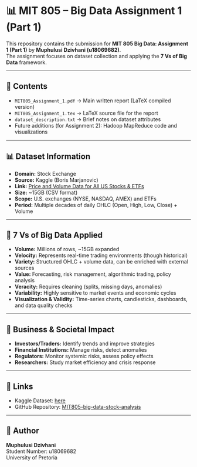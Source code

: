 # 📊 MIT 805 – Big Data Assignment 1 (Part 1)

This repository contains the submission for **MIT 805 Big Data: Assignment 1 (Part 1)** by **Muphulusi Dzivhani (u18069682)**.  
The assignment focuses on dataset collection and applying the **7 Vs of Big Data** framework.

---

## 📁 Contents
- `MIT805_Assignment_1.pdf` → Main written report (LaTeX compiled version)  
- `MIT805_Assignment_1.tex` → LaTeX source file for the report  
- `dataset_description.txt` → Brief notes on dataset attributes  
- Future additions (for Assignment 2): Hadoop MapReduce code and visualizations  

---

## 📊 Dataset Information
- **Domain:** Stock Exchange  
- **Source:** Kaggle (Boris Marjanovic)  
- **Link:** [Price and Volume Data for All US Stocks & ETFs](https://www.kaggle.com/datasets/borismarjanovic/price-volume-data-for-all-us-stocks-etfs)  
- **Size:** ~15GB (CSV format)  
- **Scope:** U.S. exchanges (NYSE, NASDAQ, AMEX) and ETFs  
- **Period:** Multiple decades of daily OHLC (Open, High, Low, Close) + Volume  

---

## 🔎 7 Vs of Big Data Applied
- **Volume:** Millions of rows, ~15GB expanded  
- **Velocity:** Represents real-time trading environments (though historical)  
- **Variety:** Structured OHLC + volume data, can be enriched with external sources  
- **Value:** Forecasting, risk management, algorithmic trading, policy analysis  
- **Veracity:** Requires cleaning (splits, missing days, anomalies)  
- **Variability:** Highly sensitive to market events and economic cycles  
- **Visualization & Validity:** Time-series charts, candlesticks, dashboards, and data quality checks  

---

## 🎯 Business & Societal Impact
- **Investors/Traders:** Identify trends and improve strategies  
- **Financial Institutions:** Manage risks, detect anomalies  
- **Regulators:** Monitor systemic risks, assess policy effects  
- **Researchers:** Study market efficiency and crisis response  

---

## 🔗 Links
- Kaggle Dataset: [here](https://www.kaggle.com/datasets/borismarjanovic/price-volume-data-for-all-us-stocks-etfs)  
- GitHub Repository: [MIT805-big-data-stock-analysis](https://github.com/18069682/MIT805-big-data-stock-analysis)  

---

## 📝 Author
**Muphulusi Dzivhani**  
Student Number: u18069682  
University of Pretoria  
